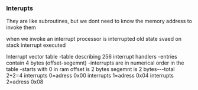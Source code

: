 ### Interupts

They are like subroutines, but we dont need to know the memory address to invoke them

when we invoke an interrupt
processor is interrupted
old state svaed on stack
interrupt executed

Interrupt vector table 
-table describing 256 interrupt handlers
-entries contain 4 bytes (offset-segemnt)
-interrupts are in numerical order in the table
-starts with 0 in ram 
offset is 2 bytes
segemnt is 2 bytes---total 2+2=4
interrupts 0=adress 0x00
interrupts 1=adress 0x04
interrupts 2=adress 0x08

